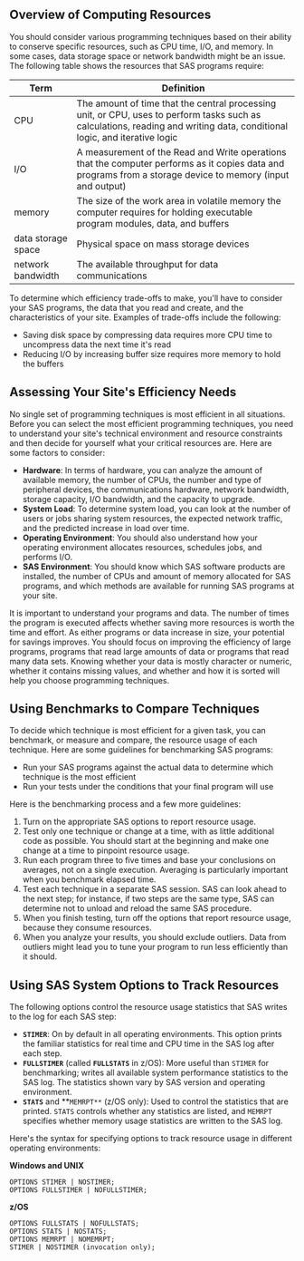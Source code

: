 ## Overview of Computing Resources 

You should consider various programming techniques based on their ability to conserve specific resources, such as CPU time, I/O, and memory. In some cases, data storage space or network bandwidth might be an issue. The following table shows the resources that SAS programs require:

**Term** |	**Definition**
-----|-----
CPU	| The amount of time that the central processing unit, or CPU, uses to perform tasks such as calculations, reading and writing data, conditional logic, and iterative logic
I/O |	A measurement of the Read and Write operations that the computer performs as it copies data and programs from a storage device to memory (input and output)
memory | The size of the work area in volatile memory the computer requires for holding executable program modules, data, and buffers
data storage space	| Physical space on mass storage devices
network bandwidth	| The available throughput for data communications

To determine which efficiency trade-offs to make, you'll have to consider your SAS programs, the data that you read and create, and the characteristics of your site. Examples of trade-offs include the following:

* Saving disk space by compressing data requires more CPU time to uncompress data the next time it's read
* Reducing I/O by increasing buffer size requires more memory to hold the buffers

## Assessing Your Site's Efficiency Needs

No single set of programming techniques is most efficient in all situations. Before you can select the most efficient programming techniques, you need to understand your site's technical environment and resource constraints and then decide for yourself what your critical resources are. Here are some factors to consider:

* **Hardware**: In terms of hardware, you can analyze the amount of available memory, the number of CPUs, the number and type of peripheral devices, the communications hardware, network bandwidth, storage capacity, I/O bandwidth, and the capacity to upgrade.
* **System Load**: To determine system load, you can look at the number of users or jobs sharing system resources, the expected network traffic, and the predicted increase in load over time.
* **Operating Environment**: You should also understand how your operating environment allocates resources, schedules jobs, and performs I/O.
* **SAS Environment**: You should know which SAS software products are installed, the number of CPUs and amount of memory allocated for SAS programs, and which methods are available for running SAS programs at your site.

It is important to understand your programs and data. The number of times the program is executed affects whether saving more resources is worth the time and effort. As either programs or data increase in size, your potential for savings improves. You should focus on improving the efficiency of large programs, programs that read large amounts of data or programs that read many data sets. Knowing whether your data is mostly character or numeric, whether it contains missing values, and whether and how it is sorted will help you choose programming techniques.

## Using Benchmarks to Compare Techniques

To decide which technique is most efficient for a given task, you can benchmark, or measure and compare, the resource usage of each technique. Here are some guidelines for benchmarking SAS programs:

* Run your SAS programs against the actual data to determine which technique is the most efficient
* Run your tests under the conditions that your final program will use

Here is the benchmarking process and a few more guidelines:

1. Turn on the appropriate SAS options to report resource usage.
2. Test only one technique or change at a time, with as little additional code as possible. You should start at the beginning and make one change at a time to pinpoint resource usage.
3. Run each program three to five times and base your conclusions on averages, not on a single execution. Averaging is particularly important when you benchmark elapsed time.
4. Test each technique in a separate SAS session. SAS can look ahead to the next step; for instance, if two steps are the same type, SAS can determine not to unload and reload the same SAS procedure.
5. When you finish testing, turn off the options that report resource usage, because they consume resources.
6. When you analyze your results, you should exclude outliers. Data from outliers might lead you to tune your program to run less efficiently than it should.

## Using SAS System Options to Track Resources 

The following options control the resource usage statistics that SAS writes to the log for each SAS step:

* **`STIMER`**: On by default in all operating environments. This option prints the familiar statistics for real time and CPU time in the SAS log after each step.
* **`FULLSTIMER`** (called **`FULLSTATS`** in z/OS): More useful than `STIMER` for benchmarking; writes all available system performance statistics to the SAS log. The statistics shown vary by SAS version and operating environment.
* **`STATS`** and **`MEMRPT**` (z/OS only): Used to control the statistics that are printed. `STATS` controls whether any statistics are listed, and `MEMRPT` specifies whether memory usage statistics are written to the SAS log.

Here's the syntax for specifying options to track resource usage in different operating environments:

**Windows and UNIX**
```
OPTIONS STIMER | NOSTIMER;
OPTIONS FULLSTIMER | NOFULLSTIMER;
```

**z/OS**
```
OPTIONS FULLSTATS | NOFULLSTATS;
OPTIONS STATS | NOSTATS;
OPTIONS MEMRPT | NOMEMRPT;
STIMER | NOSTIMER (invocation only);
```
